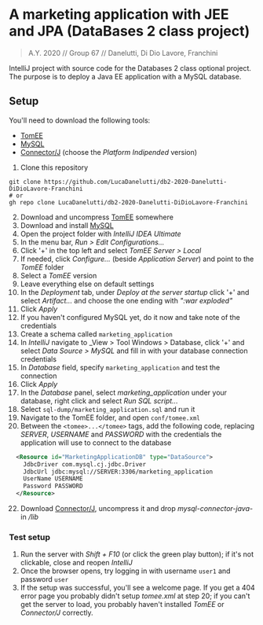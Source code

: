 # A marketing application with JEE and JPA (DataBases 2 class project)
> A.Y. 2020 // Group 67 // Danelutti, Di Dio Lavore, Franchini

IntelliJ project with source code for the Databases 2 class optional project.
The purpose is to deploy a Java EE application with a MySQL database.

## Setup

You'll need to download the following tools:
- [TomEE](https://tomee.apache.org/download-ng.html)
- [MySQL](https://dev.mysql.com/downloads/)
- [Connector/J](https://dev.mysql.com/downloads/connector/j/) (choose the _Platform Indipended_ version)

1. Clone this repository
```shell
git clone https://github.com/LucaDanelutti/db2-2020-Danelutti-DiDioLavore-Franchini
# or
gh repo clone LucaDanelutti/db2-2020-Danelutti-DiDioLavore-Franchini
```
2. Download and uncompress [TomEE](https://tomee.apache.org/download-ng.html) somewhere
3. Download and install [MySQL](https://dev.mysql.com/downloads/)
4. Open the project folder with _IntelliJ IDEA Ultimate_
5. In the menu bar, _Run > Edit Configurations..._
6. Click '+' in the top left and select _TomEE Server > Local_
7. If needed, click _Configure..._ (beside _Application Server_) and point to the _TomEE_ folder
8. Select a _TomEE_ version
9. Leave everything else on default settings
10. In the _Deployment_ tab, under _Deploy at the server startup_ click '+' and select _Artifact..._ and choose the one ending with _":war exploded"_
11. Click _Apply_
12. If you haven't configured MySQL yet, do it now and take note of the credentials
13. Create a schema called `marketing_application`
14. In _IntelliJ_ navigate to _View > Tool Windows > Database, click '+' and select _Data Source > MySQL_ and fill in with your database connection credentials
15. In _Database_ field, specify `marketing_application` and test the connection
16. Click _Apply_
17. In the _Database_ panel, select _marketing_application_ under your database, right click and select _Run SQL script..._
18. Select `sql-dump/marketing_application.sql` and run it
19. Navigate to the TomEE folder, and open `conf/tomee.xml`
20. Between the `<tomee>...</tomee>` tags, add the following code, replacing _SERVER_, _USERNAME_ and _PASSWORD_ with the credentials the application will use to connect to the database
```xml
  <Resource id="MarketingApplicationDB" type="DataSource">
    JdbcDriver com.mysql.cj.jdbc.Driver
    JdbcUrl jdbc:mysql://SERVER:3306/marketing_application
    UserName USERNAME
    Password PASSWORD
  </Resource>
```
22. Download [Connector/J](https://dev.mysql.com/downloads/connector/j/), uncompress it and drop _mysql-connector-java-<version>_ in _<TomEE Directory>/lib_

### Test setup

1. Run the server with _Shift + F10_ (or click the green play button); if it's not clickable, close and reopen _IntelliJ_
2. Once the browser opens, try logging in with username `user1` and password `user`
3. If the setup was successful, you'll see a welcome page. If you get a 404 error page you probably didn't setup _tomee.xml_ at step 20; if you can't get the server to load, you probably haven't installed _TomEE_ or _Connector/J_ correctly.
